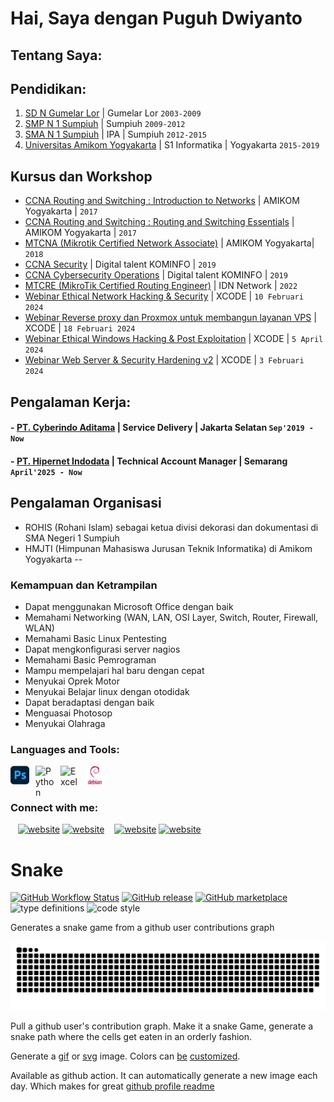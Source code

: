   # Hai, Saya dengan Puguh Dwiyanto
## Tentang Saya:

## Pendidikan:

 1. [SD N Gumelar Lor](https://referensi.data.kemdikbud.go.id/residu/satuanpendidikan/detail/20302076) | Gumelar Lor `2003-2009`
 2. [SMP N 1 Sumpiuh](https://sekolahloka.com/data/smp-negeri-1-sumpiuh/) | Sumpiuh `2009-2012`
 3. [SMA N 1 Sumpiuh](https://www.sman1sumpiuh.sch.id) | IPA | Sumpiuh `2012-2015`
 4. [Universitas Amikom Yogyakarta](https://home.amikom.ac.id) | S1 Informatika | Yogyakarta `2015-2019`

## Kursus dan Workshop
- [CCNA Routing and Switching : Introduction to Networks](https://home.amikom.ac.id/) | AMIKOM Yogyakarta | `2017`
- [CCNA Routing and Switching : Routing and Switching Essentials](https://home.amikom.ac.id/) | AMIKOM Yogyakarta | `2017`
- [MTCNA (Mikrotik Certified Network Associate)](https://home.amikom.ac.id/) | AMIKOM Yogyakarta| `2018`
- [CCNA Security](https://lldikti5.kemdikbud.go.id/home/detailpost/program-digital-talent-scholarship-2019) | Digital talent KOMINFO | `2019`
- [CCNA Cybersecurity Operations](https://lldikti5.kemdikbud.go.id/home/detailpost/program-digital-talent-scholarship-2019) | Digital talent KOMINFO | `2019`
- [MTCRE (MikroTik Certified Routing Engineer)](https://mikrotik.com/training/certificates/c237664c4f0563a36ce7) | IDN Network | `2022`
- [Webinar Ethical Network Hacking & Security](https://xcode.or.id/blog/index.php/2024/01/29/webinar-x-code-web-server-security-hardening-v2-hari-sabtu-3-februari-2024-pukul-0900-wib-pagi) | XCODE | `10 Februari 2024`
- [Webinar Reverse proxy dan Proxmox untuk membangun layanan VPS](https://xcode.or.id/blog/index.php/2024/02/03/webinar-x-code-ethical-network-hacking-security-senin-10-februari-2024-pukul-0900-wib-pagi-zoom/) | XCODE | `18 Februari 2024`
- [Webinar Ethical Windows Hacking & Post Exploitation](https://xcode.or.id/blog/index.php/2024/03/30/webinar-x-code-ethical-windows-hacking-exploitation-jumat-5-april-2024-pukul-1400-wib-zoom/) | XCODE | `5 April 2024`
- [Webinar Web Server & Security Hardening v2](https://xcode.or.id/blog/index.php/2024/01/29/webinar-x-code-web-server-security-hardening-v2-hari-sabtu-3-februari-2024-pukul-0900-wib-pagi/) | XCODE | `3 Februari 2024`

## Pengalaman Kerja:
#### - [PT. Cyberindo Aditama](https://cbn.id/) | Service Delivery | Jakarta Selatan `Sep'2019 - Now`
#### - [PT. Hipernet Indodata](https://www.hypernet.co.id/) | Technical Account Manager | Semarang `April'2025 - Now`
## Pengalaman Organisasi 
- ROHIS (Rohani Islam) sebagai ketua divisi dekorasi dan dokumentasi di SMA Negeri 1 Sumpiuh
- HMJTI (Himpunan Mahasiswa Jurusan Teknik Informatika) di Amikom Yogyakarta
--
### Kemampuan dan Ketrampilan
 - Dapat menggunakan Microsoft Office dengan baik
 - Memahami Networking (WAN, LAN, OSI Layer, Switch, Router, Firewall, WLAN)
 - Memahami Basic Linux Pentesting 
 - Dapat mengkonfigurasi server nagios
 - Memahami Basic Pemrograman
 - Mampu mempelajari hal baru dengan cepat
 - Menyukai Oprek Motor
 - Menyukai Belajar linux dengan otodidak
 - Dapat beradaptasi dengan baik
 - Menguasai Photosop
 - Menyukai Olahraga

### Languages and Tools:

[<img align="left" alt="Photosop" width="30px" src="https://github.com/devicons/devicon/blob/v2.16.0/icons/photoshop/photoshop-original.svg" style="padding-right:10px;" />][webdev]
[<img align="left" alt="Python" width="30px" src="https://download.logo.wine/logo/Microsoft_Office/Microsoft_Office-Logo.wine.png" style="padding-right:10px;" />][webdev]
[<img align="left" alt="Excel" width="30px" src="https://is2-ssl.mzstatic.com/image/thumb/Purple126/v4/a8/fd/5a/a8fd5a84-c6f1-355f-3b9f-6e86598efaa3/XCEL.png/1200x630bb.png" style="padding-right:10px;" />][webdev]
[<img align="left" alt="Debian" width="30px" src="https://github.com/devicons/devicon/blob/v2.16.0/icons/debian/debian-plain-wordmark.svg" style="padding-right:0px;" />][webdev]

<br />
<br />

### Connect with me:
&nbsp;&nbsp;
[![website](./img/linkedin-light.svg)](https://www.linkedin.com/in/puguh-dy-402aa1119/#gh-light-mode-only)
[![website](./img/linkedin-dark.svg)](https://www.linkedin.com/in/puguh-dy-402aa1119/#gh-dark-mode-only)
&nbsp;&nbsp;
[![website](./img/instagram-light.svg)](https://www.instagram.com/mr_pdy#gh-light-mode-only)
[![website](./img/instagram-dark.svg)](https://www.instagram.com/mr_pdy#gh-dark-mode-only)

[webdev]: https://github.com/PuguhDy/Puguh-Dy

# Snake

[![GitHub Workflow Status](https://img.shields.io/github/actions/workflow/status/platane/platane/main.yml?label=action&style=flat-square)](https://github.com/Platane/Platane/actions/workflows/main.yml)
[![GitHub release](https://img.shields.io/github/release/platane/snk.svg?style=flat-square)](https://github.com/platane/snk/releases/latest)
[![GitHub marketplace](https://img.shields.io/badge/marketplace-snake-blue?logo=github&style=flat-square)](https://github.com/marketplace/actions/generate-snake-game-from-github-contribution-grid)
![type definitions](https://img.shields.io/npm/types/typescript?style=flat-square)
![code style](https://img.shields.io/badge/code_style-prettier-ff69b4.svg?style=flat-square)

Generates a snake game from a github user contributions graph

<picture>
  <source
    media="(prefers-color-scheme: dark)"
    srcset="https://raw.githubusercontent.com/platane/snk/output/github-contribution-grid-snake-dark.svg"
  />
  <source
    media="(prefers-color-scheme: light)"
    srcset="https://raw.githubusercontent.com/platane/snk/output/github-contribution-grid-snake.svg"
  />
  <img
    alt="github contribution grid snake animation"
    src="https://raw.githubusercontent.com/platane/snk/output/github-contribution-grid-snake.svg"
  />
</picture>

Pull a github user's contribution graph.
Make it a snake Game, generate a snake path where the cells get eaten in an orderly fashion.

Generate a [gif](https://github.com/Platane/snk/raw/output/github-contribution-grid-snake.gif) or [svg](https://github.com/Platane/snk/raw/output/github-contribution-grid-snake.svg) image. Colors can [be](https://raw.githubusercontent.com/platane/snk/output/github-contribution-grid-snake-ocean.svg) [customized](https://raw.githubusercontent.com/platane/snk/output/github-contribution-grid-snake-grey.svg).

Available as github action. It can automatically generate a new image each day. Which makes for great [github profile readme](https://docs.github.com/en/free-pro-team@latest/github/setting-up-and-managing-your-github-profile/managing-your-profile-readme)
